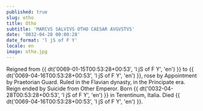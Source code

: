 ```yaml
---
published: true
slug: otho
title: Otho
subtitle: 'MARCVS SALVIVS OTHO CAESAR AVGVSTVS'
date: '0032-04-28 00:00:28'
date_format: 'l jS of F Y'
locale: en
image: otho.jpg
---
```


Reigned from {{ dt('0069-01-15T00:53:28+00:53', 'l jS of F Y', 'en') }} to {{ dt('0069-04-16T00:53:28+00:53', 'l jS of F Y', 'en') }}, rose by Appointment by Praetorian Guard. Ruled in the Flavian dynasty, in the Principate era. Reign ended by Suicide from Other Emperor. Born {{ dt('0032-04-28T00:53:28+00:53', 'l jS of F Y', 'en') }} in Terentinum, Italia. Died {{ dt('0069-04-16T00:53:28+00:53', 'l jS of F Y', 'en') }}.
